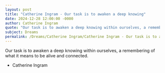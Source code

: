 ```yaml
---
layout: post
title: "Catherine Ingram - Our task is to awaken a deep knowing"
date: 2024-12-28 12:00:00 -0000
author: Catherine Ingram
quote: "Our task is to awaken a deep knowing within ourselves, a remembering of what it means to be alive and connected."
subject: Dreams
permalink: /Dreams/Catherine Ingram/Catherine Ingram - Our task is to awaken a deep knowing
---
```


Our task is to awaken a deep knowing within ourselves, a remembering of what it means to be alive and connected.

- Catherine Ingram
